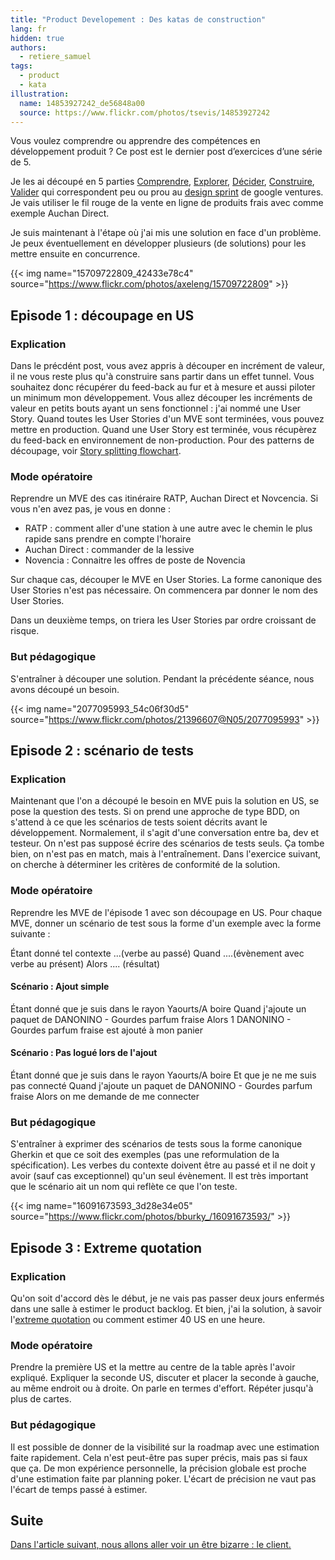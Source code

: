 ```yaml
---
title: "Product Developement : Des katas de construction"
lang: fr
hidden: true
authors:
  - retiere_samuel
tags:
  - product
  - kata
illustration:
  name: 14853927242_de56848a00
  source: https://www.flickr.com/photos/tsevis/14853927242
---
```

Vous voulez comprendre ou apprendre des compétences en développement produit ? Ce post est le dernier post d’exercices d’une série de 5.

Je les ai découpé en 5 parties [Comprendre], [Explorer], [Décider], [Construire], [Valider] qui correspondent peu ou prou au [design sprint] de google ventures. Je vais utiliser le fil rouge de la vente en ligne de produits frais avec comme exemple Auchan Direct.

Je suis maintenant à l'étape où j'ai mis une solution en face d'un problème. Je peux éventuellement en développer plusieurs (de solutions) pour les mettre ensuite en concurrence.

{{< img name="15709722809_42433e78c4" source="https://www.flickr.com/photos/axeleng/15709722809" >}}

## Episode 1 : découpage en US

### Explication

Dans le précdént post, vous avez appris à découper en incrément de valeur, il ne vous reste plus qu'à construire sans partir dans un effet tunnel. Vous souhaitez donc récupérer du feed-back au fur et à mesure et aussi piloter un minimum mon développement. Vous allez découper les incréments de valeur en petits bouts ayant un sens fonctionnel : j'ai nommé une User Story. Quand toutes les User Stories d'un MVE sont terminées, vous pouvez mettre en production. Quand une User Story est terminée, vous récupèrez du feed-back en environnement de non-production. Pour des patterns de découpage, voir [Story splitting flowchart].

### Mode opératoire

Reprendre un MVE des cas itinéraire RATP, Auchan Direct et Novcencia. Si vous n'en avez pas, je vous en donne :

- RATP : comment aller d'une station à une autre avec le chemin le plus rapide sans prendre en compte l'horaire
- Auchan Direct : commander de la lessive
- Novencia : Connaitre les offres de poste de Novencia

Sur chaque cas, découper le MVE en User Stories. La forme canonique des User Stories n'est pas nécessaire. On commencera par donner le nom des User Stories.

Dans un deuxième temps, on triera les User Stories par ordre croissant de risque.

### But pédagogique

S'entraîner à découper une solution. Pendant la précédente séance, nous avons découpé un besoin.


{{< img name="2077095993_54c06f30d5" source="https://www.flickr.com/photos/21396607@N05/2077095993" >}}

## Episode 2 : scénario de tests

### Explication

Maintenant que l'on a découpé le besoin en MVE puis la solution en US, se pose la question des tests. Si on prend une approche de type BDD, on s'attend à ce que les scénarios de tests soient décrits avant le développement. Normalement, il s'agit d'une conversation entre ba, dev et testeur. On n'est pas supposé écrire des scénarios de tests seuls. Ça tombe bien, on n'est pas en match, mais à l'entraînement. Dans l'exercice suivant, on cherche à déterminer les critères de conformité de la solution.

### Mode opératoire

Reprendre les MVE de l'épisode 1 avec son découpage en US. Pour chaque MVE, donner un scénario de test sous la forme d'un exemple avec la forme suivante :

Étant donné tel contexte ...(verbe au passé)
Quand ....(évènement avec verbe au présent)
Alors .... (résultat)

#### Scénario : Ajout simple
Étant donné que je suis dans le rayon Yaourts/A boire
Quand j'ajoute un paquet de DANONINO - Gourdes parfum fraise
Alors 1 DANONINO - Gourdes parfum fraise est ajouté à mon panier

#### Scénario : Pas logué lors de l'ajout
Étant donné que je suis dans le rayon Yaourts/A boire
Et que je ne me suis pas connecté
Quand j'ajoute un paquet de DANONINO - Gourdes parfum fraise
Alors on me demande de me connecter

### But pédagogique

S'entraîner à exprimer des scénarios de tests sous la forme canonique Gherkin et que ce soit des exemples (pas une reformulation de la spécification). Les verbes du contexte doivent être au passé et il ne doit y avoir (sauf cas exceptionnel) qu'un seul évènement. Il est très important que le scénario ait un nom qui reflète ce que l'on teste.


{{< img name="16091673593_3d28e34e05" source="https://www.flickr.com/photos/bburky_/16091673593/" >}}

## Episode 3 : Extreme quotation

### Explication

Qu'on soit d'accord dès le début, je ne vais pas passer deux jours enfermés dans une salle à estimer le product backlog. Et bien, j'ai la solution, à savoir l'[extreme quotation] ou comment estimer 40 US en une heure.

### Mode opératoire

Prendre la première US et la mettre au centre de la table après l'avoir expliqué.
Expliquer la seconde US, discuter et placer la seconde à gauche, au même endroit ou à droite. On parle en termes d'effort.
Répéter jusqu'à plus de cartes.

### But pédagogique

Il est possible de donner de la visibilité sur la roadmap avec une estimation faite rapidement. Cela n'est peut-être pas super précis, mais pas si faux que ça. De mon expérience personnelle, la précision globale est proche d'une estimation faite par planning poker. L'écart de précision ne vaut pas l'écart de temps passé à estimer.

## Suite

[Dans l'article suivant, nous allons aller voir un être bizarre : le client.](/articles/2016/12/05/katastrophe_5_validate.html)


[design sprint]: https://library.gv.com/the-product-design-sprint-understand-day-1-e164f76e69cf#.6nykd8v0s
[Comprendre]: /articles/2016/11/24/katastrophe_1_share.html
[Explorer]: /articles/2016/11/24/katastrophe_2_diverge.html
[Décider]: /articles/2016/11/24/katastrophe_3_converge.html
[Construire]: /articles/2016/11/24/katastrophe_4_build.html
[Valider]: /articles/2016/12/05/katastrophe_5_validate.html
[Story splitting flowchart]: http://agileforall.com/wp-content/uploads/2012/01/Story-Splitting-Flowchart-Thumbnail.png
[extreme quotation]: http://blog.octo.com/extreme-quotation-planning-agile-sous-steroides/
